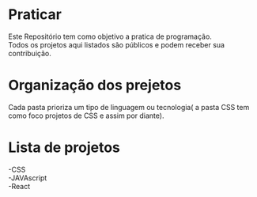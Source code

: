 # Praticar
Este Repositório tem como objetivo a pratica de programação.<br>
Todos os projetos aqui listados são públicos e podem receber sua contribuição.<br>

# Organização dos prejetos
Cada pasta prioriza um tipo de linguagem ou tecnologia( a pasta CSS tem como foco projetos de CSS e assim por diante).<br>

# Lista de projetos
-CSS<br>
-JAVAscript<br>
-React<br>

